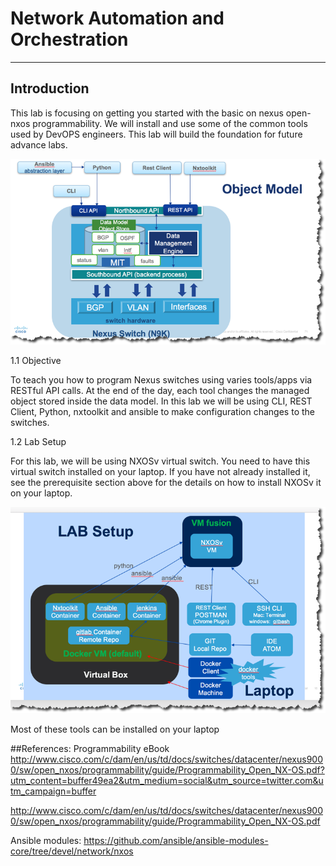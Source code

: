 # Network Automation and Orchestration

 ----

## Introduction
This lab is focusing on getting you started with the basic on nexus open-nxos  programmability.  We will install and use some of the common tools used by DevOPS engineers.  This lab will build the foundation for future advance labs.


![intro](/images/lab-2.png)


1.1 Objective

To teach you how to program Nexus switches using varies tools/apps via RESTful API calls.  At the end of the day, each tool changes the managed object stored inside the data model.  In this lab we will be using CLI, REST Client, Python, nxtoolkit and ansible to make configuration changes to the switches.


1.2 Lab Setup

For this lab, we will be using NXOSv virtual switch.  You need to have this virtual switch installed on your laptop.  If you have not already installed it,  see  the prerequisite section above for the details on how to install NXOSv it on your laptop.


![intro](/images/lab-1.png)

Most of these tools can be installed on your laptop


##References:
Programmability eBook
http://www.cisco.com/c/dam/en/us/td/docs/switches/datacenter/nexus9000/sw/open_nxos/programmability/guide/Programmability_Open_NX-OS.pdf?utm_content=buffer49ea2&utm_medium=social&utm_source=twitter.com&utm_campaign=buffer

http://www.cisco.com/c/dam/en/us/td/docs/switches/datacenter/nexus9000/sw/open_nxos/programmability/guide/Programmability_Open_NX-OS.pdf

Ansible modules:
https://github.com/ansible/ansible-modules-core/tree/devel/network/nxos
